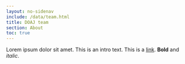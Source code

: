 ```yaml
---
layout: no-sidenav
include: /data/team.html
title: DOAJ team
section: About
toc: true
---
```


Lorem ipsum dolor sit amet. This is an intro text. This is a [link](https://example.com). **Bold** and _italic_. 
